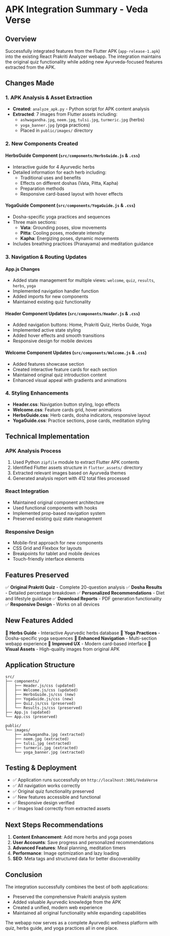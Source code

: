 # APK Integration Summary - Veda Verse

## Overview
Successfully integrated features from the Flutter APK (`app-release-1.apk`) into the existing React Prakriti Analyzer webapp. The integration maintains the original quiz functionality while adding new Ayurveda-focused features extracted from the APK.

## Changes Made

### 1. APK Analysis & Asset Extraction
- **Created**: `analyze_apk.py` - Python script for APK content analysis
- **Extracted**: 7 images from Flutter assets including:
  - `ashwagandha.jpg`, `neem.jpg`, `tulsi.jpg`, `turmeric.jpg` (herbs)
  - `yoga_banner.jpg` (yoga practices)
  - Placed in `public/images/` directory

### 2. New Components Created

#### HerbsGuide Component (`src/components/HerbsGuide.js` & `.css`)
- Interactive guide for 4 Ayurvedic herbs
- Detailed information for each herb including:
  - Traditional uses and benefits
  - Effects on different doshas (Vata, Pitta, Kapha)
  - Preparation methods
  - Responsive card-based layout with hover effects

#### YogaGuide Component (`src/components/YogaGuide.js` & `.css`)
- Dosha-specific yoga practices and sequences
- Three main sections:
  - **Vata**: Grounding poses, slow movements
  - **Pitta**: Cooling poses, moderate intensity  
  - **Kapha**: Energizing poses, dynamic movements
- Includes breathing practices (Pranayama) and meditation guidance

### 3. Navigation & Routing Updates

#### App.js Changes
- Added state management for multiple views: `welcome`, `quiz`, `results`, `herbs`, `yoga`
- Implemented navigation handler function
- Added imports for new components
- Maintained existing quiz functionality

#### Header Component Updates (`src/components/Header.js` & `.css`)
- Added navigation buttons: Home, Prakriti Quiz, Herbs Guide, Yoga
- Implemented active state styling
- Added hover effects and smooth transitions
- Responsive design for mobile devices

#### Welcome Component Updates (`src/components/Welcome.js` & `.css`)
- Added features showcase section
- Created interactive feature cards for each section
- Maintained original quiz introduction content
- Enhanced visual appeal with gradients and animations

### 4. Styling Enhancements
- **Header.css**: Navigation button styling, logo effects
- **Welcome.css**: Feature cards grid, hover animations
- **HerbsGuide.css**: Herb cards, dosha indicators, responsive layout
- **YogaGuide.css**: Practice sections, pose cards, meditation styling

## Technical Implementation

### APK Analysis Process
1. Used Python `zipfile` module to extract Flutter APK contents
2. Identified Flutter assets structure in `flutter_assets/` directory
3. Extracted relevant images based on Ayurveda themes
4. Generated analysis report with 412 total files processed

### React Integration
- Maintained original component architecture
- Used functional components with hooks
- Implemented prop-based navigation system
- Preserved existing quiz state management

### Responsive Design
- Mobile-first approach for new components
- CSS Grid and Flexbox for layouts
- Breakpoints for tablet and mobile devices
- Touch-friendly interface elements

## Features Preserved
✅ **Original Prakriti Quiz** - Complete 20-question analysis
✅ **Dosha Results** - Detailed percentage breakdown
✅ **Personalized Recommendations** - Diet and lifestyle guidance
✅ **Download Reports** - PDF generation functionality
✅ **Responsive Design** - Works on all devices

## New Features Added
🌿 **Herbs Guide** - Interactive Ayurvedic herbs database
🧘 **Yoga Practices** - Dosha-specific yoga sequences
🎯 **Enhanced Navigation** - Multi-section webapp experience
📱 **Improved UX** - Modern card-based interface
🎨 **Visual Assets** - High-quality images from original APK

## Application Structure
```
src/
├── components/
│   ├── Header.js/css (updated)
│   ├── Welcome.js/css (updated)
│   ├── HerbsGuide.js/css (new)
│   ├── YogaGuide.js/css (new)
│   ├── Quiz.js/css (preserved)
│   └── Results.js/css (preserved)
├── App.js (updated)
└── App.css (preserved)

public/
└── images/
    ├── ashwagandha.jpg (extracted)
    ├── neem.jpg (extracted)
    ├── tulsi.jpg (extracted)
    ├── turmeric.jpg (extracted)
    └── yoga_banner.jpg (extracted)
```

## Testing & Deployment
- ✅ Application runs successfully on `http://localhost:3001/VedaVerse`
- ✅ All navigation works correctly
- ✅ Original quiz functionality preserved
- ✅ New features accessible and functional
- ✅ Responsive design verified
- ✅ Images load correctly from extracted assets

## Next Steps Recommendations
1. **Content Enhancement**: Add more herbs and yoga poses
2. **User Accounts**: Save progress and personalized recommendations
3. **Advanced Features**: Meal planning, meditation timers
4. **Performance**: Image optimization and lazy loading
5. **SEO**: Meta tags and structured data for better discoverability

## Conclusion
The integration successfully combines the best of both applications:
- Preserved the comprehensive Prakriti analysis system
- Added valuable Ayurvedic knowledge from the APK
- Created a unified, modern web experience
- Maintained all original functionality while expanding capabilities

The webapp now serves as a complete Ayurvedic wellness platform with quiz, herbs guide, and yoga practices all in one place.